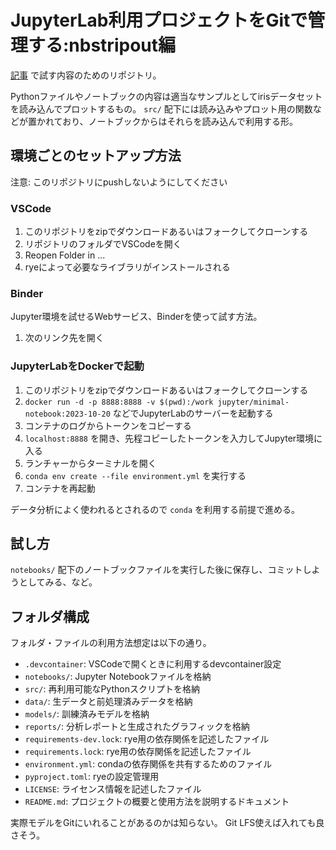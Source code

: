 # JupyterLab利用プロジェクトをGitで管理する:nbstripout編

[記事](https://zenn.dev/articles/e8fcb7aa4736f3) で試す内容のためのリポジトリ。

Pythonファイルやノートブックの内容は適当なサンプルとしてirisデータセットを読み込んでプロットするもの。
`src/` 配下には読み込みやプロット用の関数などが置かれており、ノートブックからはそれらを読み込んで利用する形。

## 環境ごとのセットアップ方法

注意: このリポジトリにpushしないようにしてください

### VSCode

1. このリポジトリをzipでダウンロードあるいはフォークしてクローンする
2. リポジトリのフォルダでVSCodeを開く
3. Reopen Folder in ...
4. ryeによって必要なライブラリがインストールされる

### Binder

Jupyter環境を試せるWebサービス、Binderを使って試す方法。

1. 次のリンク先を開く

### JupyterLabをDockerで起動

1. このリポジトリをzipでダウンロードあるいはフォークしてクローンする
2. `docker run -d -p 8888:8888 -v $(pwd):/work jupyter/minimal-notebook:2023-10-20` などでJupyterLabのサーバーを起動する
3. コンテナのログからトークンをコピーする
4. `localhost:8888` を開き、先程コピーしたトークンを入力してJupyter環境に入る
5. ランチャーからターミナルを開く
6. `conda env create --file environment.yml` を実行する
7. コンテナを再起動

データ分析によく使われるとされるので `conda` を利用する前提で進める。

## 試し方

`notebooks/` 配下のノートブックファイルを実行した後に保存し、コミットしようとしてみる、など。

## フォルダ構成

フォルダ・ファイルの利用方法想定は以下の通り。

- `.devcontainer`: VSCodeで開くときに利用するdevcontainer設定
- `notebooks/`: Jupyter Notebookファイルを格納
- `src/`: 再利用可能なPythonスクリプトを格納
- `data/`: 生データと前処理済みデータを格納
- `models/`: 訓練済みモデルを格納
- `reports/`: 分析レポートと生成されたグラフィックを格納
- `requirements-dev.lock`: rye用の依存関係を記述したファイル
- `requirements.lock`: rye用の依存関係を記述したファイル
- `environment.yml`: condaの依存関係を共有するためのファイル
- `pyproject.toml`: ryeの設定管理用
- `LICENSE`: ライセンス情報を記述したファイル
- `README.md`: プロジェクトの概要と使用方法を説明するドキュメント

実際モデルをGitにいれることがあるのかは知らない。
Git LFS使えば入れても良さそう。
